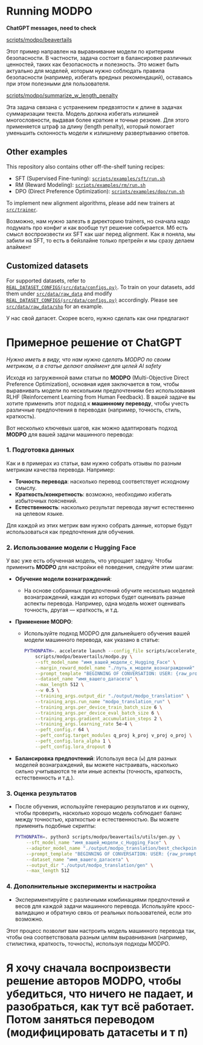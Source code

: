 # Running MODPO
**ChatGPT messages, need to check**

[scripts/modpo/beavertails]()

Этот пример направлен на выравнивание модели по критериям безопасности.
В частности, задача состоит в балансировке различных ценностей, таких как безопасность и полезность. Это может быть актуально для моделей, которым нужно соблюдать правила безопасности (например, избегать вредных рекомендаций), оставаясь при этом полезными для пользователя.

[scripts/modpo/summarize_w_length_penalty]()

Эта задача связана с устранением предвзятости к длине в задачах суммаризации текста.
Модель должна избегать излишней многословности, выдавая более краткие и точные резюме. Для этого применяется штраф за длину (length penalty), который помогает уменьшить склонность модели к излишнему развертыванию ответов.

## Other examples

This repository also contains other off-the-shelf tuning recipes:

- SFT (Supervised Fine-tuning): [`scripts/examples/sft/run.sh`](https://github.com/ZHZisZZ/modpo/blob/main/scripts/examples/sft/run.sh)
- RM (Reward Modeling): [`scripts/examples/rm/run.sh`](https://github.com/ZHZisZZ/modpo/blob/main/scripts/examples/rm/run.sh)
- DPO (Direct Preference Optimization): [`scripts/examples/dpo/run.sh`](https://github.com/ZHZisZZ/modpo/blob/main/scripts/examples/dpo/run.sh)

To implement new alignment algorithms, please add new trainers at [`src/trainer`](https://github.com/ZHZisZZ/modpo/blob/main/src/trainer).

Возможно, нам нужно залезть в директорию trainers, но сначала надо подумать про конфиг и как вообще тут решение собирается. Мб есть смысл воспроизвести их SFT как шаг перед alignment. Как я поняла, мы забили на SFT, то есть в бейзлайне только претрейн и мы сразу делаем алаймент  

## Customized datasets

For supported datasets, refer to [`REAL_DATASET_CONFIGS(src/data/configs.py)`](https://github.com/ZHZisZZ/modpo/blob/main/src/data/configs.py#L19).
To train on your datasets, add them under [`src/data/raw_data`](https://github.com/ZHZisZZ/modpo/blob/main/src/data/raw_data) and modify [`REAL_DATASET_CONFIGS(src/data/configs.py)`](https://github.com/ZHZisZZ/modpo/blob/main/src/data/configs.py#L19) accordingly. Please see [`src/data/raw_data/shp`](https://github.com/ZHZisZZ/modpo/blob/main/src/data/raw_data/shp.py) for an example.

У нас свой датасет. Скорее всего, нужно сделать как они предлагают 

# Примерное решение от ChatGPT
_Нужно иметь в виду, что нам нужно сделать MODPO по своим метрикам, а в статье делают алаймент для целей AI safety_

Исходя из загруженной вами статьи по **MODPO** (Multi-Objective Direct Preference Optimization), основная идея заключается в том, чтобы выравнивать модели по нескольким предпочтениям без использования RLHF (Reinforcement Learning from Human Feedback). В вашей задаче вы хотите применить этот подход к **машинному переводу**, чтобы учесть различные предпочтения в переводах (например, точность, стиль, краткость).

Вот несколько ключевых шагов, как можно адаптировать подход **MODPO** для вашей задачи машинного перевода:

### 1. **Подготовка данных**
Как и в примерах из статьи, вам нужно собрать отзывы по разным метрикам качества перевода. Например:
- **Точность перевода**: насколько перевод соответствует исходному смыслу.
- **Краткость/конкретность**: возможно, необходимо избегать избыточных пояснений.
- **Естественность**: насколько результат перевода звучит естественно на целевом языке.

Для каждой из этих метрик вам нужно собрать данные, которые будут использоваться как предпочтения для обучения.

### 2. **Использование модели с Hugging Face**
У вас уже есть обученная модель, что упрощает задачу. Чтобы применить **MODPO** для настройки её поведения, следуйте этим шагам:

- **Обучение модели вознаграждений**:
  - На основе собранных предпочтений обучите несколько моделей вознаграждений, каждая из которых будет оценивать разные аспекты перевода. Например, одна модель может оценивать точность, другая — краткость, и т.д.
  
- **Применение MODPO**:
  - Используйте подход MODPO для дальнейшего обучения вашей модели машинного перевода, как указано в статье:
  
    ```bash
    PYTHONPATH=. accelerate launch --config_file scripts/accelerate_configs/multi_gpu.yaml --num_processes=8 \
        scripts/modpo/beavertails/modpo.py \
        --sft_model_name "имя_вашей_модели_с_Hugging_Face" \
        --margin_reward_model_name "./путь_к_модели_вознаграждений" \
        --prompt_template "BEGINNING OF CONVERSATION: USER: {raw_prompt} ASSISTANT:" \
        --dataset_name "имя_вашего_датасета" \
        --max_length 512 \
        --w 0.5 \
        --training_args.output_dir "./output/modpo_translation" \
        --training_args.run_name "modpo_translation_run" \
        --training_args.per_device_train_batch_size 6 \
        --training_args.per_device_eval_batch_size 6 \
        --training_args.gradient_accumulation_steps 2 \
        --training_args.learning_rate 5e-4 \
        --peft_config.r 64 \
        --peft_config.target_modules q_proj k_proj v_proj o_proj \
        --peft_config.lora_alpha 1 \
        --peft_config.lora_dropout 0
    ```

- **Балансировка предпочтений**: Используя веса (`w`) для разных моделей вознаграждений, вы можете настраивать, насколько сильно учитываются те или иные аспекты (точность, краткость, естественность и т.д.).

### 3. **Оценка результатов**
- После обучения, используйте генерацию результатов и их оценку, чтобы проверить, насколько хорошо модель соблюдает баланс между точностью, краткостью и естественностью. Вы можете применить подобные скрипты:

    ```bash
    PYTHONPATH=. python3 scripts/modpo/beavertails/utils/gen.py \
        --sft_model_name "имя_вашей_модели_с_Hugging_Face" \
        --adapter_model_name "./output/modpo_translation/best_checkpoint" \
        --prompt_template "BEGINNING OF CONVERSATION: USER: {raw_prompt} ASSISTANT:" \
        --dataset_name "имя_вашего_датасета" \
        --output_dir "./output/modpo_translation/gen" \
        --max_length 512
    ```

### 4. **Дополнительные эксперименты и настройка**
- Экспериментируйте с различными комбинациями предпочтений и весов для каждой задачи машинного перевода. Используйте кросс-валидацию и обратную связь от реальных пользователей, если это возможно.

Этот процесс позволит вам настроить модель машинного перевода так, чтобы она соответствовала разным целям выравнивания (например, стилистика, краткость, точность), используя подходы MODPO.

# Я хочу сначала воспроизвести решение авторов MODPO, чтобы убедиться, что ничего не падает, и разобраться, как тут всё работает. Потом заняться переводом (модифицировать датасеты и т п)
